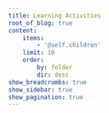 ```yaml
---
title: Learning Activities
root_of_blog: true
content:
    items:
        - '@self.children'
    limit: 10
    order:
        by: folder
        dir: desc
show_breadcrumbs: true
show_sidebar: true
show_pagination: true
---
```

